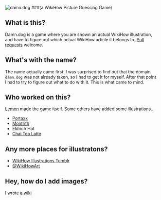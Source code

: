 ![damn.dog](http://damn.dog/img/twitter-card.png)
###(a WikiHow Picture Guessing Game)

## What is this?
Damn.dog is a game where you are shown an actual WikiHow illustration, and have to figure out which actual WikiHow article it belongs to. [Pull requests](https://github.com/AhoyLemon/Damn-Dog/pull/new/gh-pages) welcome.

## What's with the name?
The name actually came first. I was surprised to find out that the domain `damn.dog` was not already taken, so I had to get it for myself. After that point I had to try to figure out what to do with it. This is what came to mind.

## Who worked on this?
[Lemon](https://thefpl.us/meet/lemon) made the game itself. Some others have added some illustrations...

* [Portaxx](https://thefpl.us/meet/portaxx)
* [Montrith](https://thefpl.us/meet/montrith)
* Eldrich Hat
* [Chai Tea Latte](https://thefpl.us/meet/chai-tea-latte)

## Any more places for illustratons?
* [WikiHow Illustrations Tumblr](http://wikihow-illustrations.tumblr.com/)
* [@WikiHowArt](https://twitter.com/WikiHowArt)

## Hey, how do I add images?
I wrote [a wiki](https://github.com/AhoyLemon/Damn-Dog/wiki)